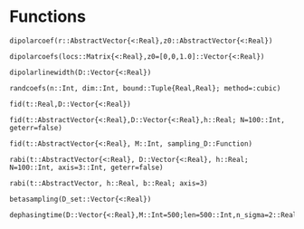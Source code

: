 # Functions

```@docs
dipolarcoef(r::AbstractVector{<:Real},z0::AbstractVector{<:Real})
```

```@docs
dipolarcoefs(locs::Matrix{<:Real},z0=[0,0,1.0]::Vector{<:Real})
```

```@docs
dipolarlinewidth(D::Vector{<:Real})
```

```@docs
randcoefs(n::Int, dim::Int, bound::Tuple{Real,Real}; method=:cubic)
```

```@docs
fid(t::Real,D::Vector{<:Real})
```

```@docs
fid(t::AbstractVector{<:Real},D::Vector{<:Real},h::Real; N=100::Int, geterr=false)
```

```@docs
fid(t::AbstractVector{<:Real}, M::Int, sampling_D::Function)
```

```@docs
rabi(t::AbstractVector{<:Real}, D::Vector{<:Real}, h::Real; N=100::Int, axis=3::Int, geterr=false)
```

```@docs
rabi(t::AbstractVector, h::Real, b::Real; axis=3)
```

```@docs
betasampling(D_set::Vector{<:Real})
```

```@docs
dephasingtime(D::Vector{<:Real},M::Int=500;len=500::Int,n_sigma=2::Real)
```
